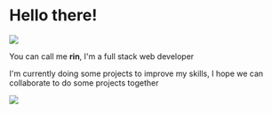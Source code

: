 # **Hello there!**
![](https://i.pinimg.com/originals/df/ea/ef/dfeaef14270d7418b9c7960d279753f9.gif)

You can call me **rin**,
I'm a full stack web developer

I'm currently doing some projects to improve my skills, I hope we can collaborate to do some projects together

![](https://komarev.com/ghpvc/?username=your-github-R1N-NY44&color=14e0e0&style=flat-square)




